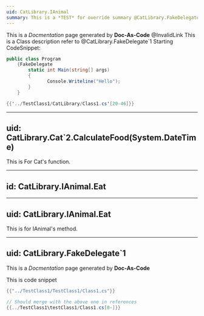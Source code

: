 ```yaml
---
uid: CatLibrary.IAnimal
summary: This is a *TEST* for override summary @CatLibrary.FakeDelegate`1
---
```

This is a *Docmentation* page generated by **Doc-As-Code** @InvalidLink
This is a Class description refer to @CatLibrary.FakeDelegate`1
Starting CodeSnippet:
```csharp
public class Program
    {FakeDelegate
        static int Main(string[] args)
        {
               Console.Writeline("Hello");
        }
    }
```
```csharp
{{'../TestClass1/CatLibrary/Class1.cs'[20-46]}}
```

---
uid: CatLibrary.Cat`2.CalculateFood(System.DateTime)
---
This is For Cat's function.

---
id: CatLibrary.IAnimal.Eat
---
---
uid: CatLibrary.IAnimal.Eat
---
This is for IAnimal's method.

---
uid: CatLibrary.FakeDelegate`1
---
This is a *Docmentation* page generated by **Doc-As-Code**

This is code snippet

```csharp
{{"../TestClass1/TestClass1/Class1.cs"}}
```

```csharp
// Should merge with the above one in references
{{../TestClass1\testClass1/Class1.cs[0-]}}
```